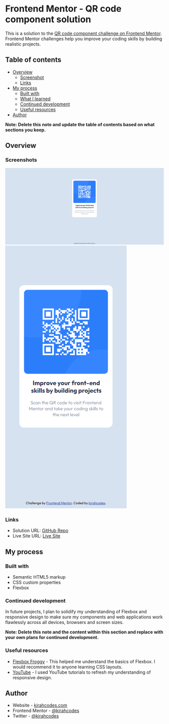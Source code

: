 # Frontend Mentor - QR code component solution

This is a solution to the [QR code component challenge on Frontend Mentor](https://www.frontendmentor.io/challenges/qr-code-component-iux_sIO_H). Frontend Mentor challenges help you improve your coding skills by building realistic projects.

## Table of contents

-   [Overview](#overview)
    -   [Screenshot](#screenshot)
    -   [Links](#links)
-   [My process](#my-process)
    -   [Built with](#built-with)
    -   [What I learned](#what-i-learned)
    -   [Continued development](#continued-development)
    -   [Useful resources](#useful-resources)
-   [Author](#author)

**Note: Delete this note and update the table of contents based on what sections you keep.**

## Overview

### Screenshots

![Desktop - QR Code Component](./images/screenshot-d.png)
![Mobile - QR Code Component](./images/screenshot-m.png)

### Links

-   Solution URL: [GitHub Repo](https://github.com/kirahcodes/frontend-mentor-projects/tree/main/qr-code-component-main)
-   Live Site URL: [Live Site](https://your-live-site-url.com)

## My process

### Built with

-   Semantic HTML5 markup
-   CSS custom properties
-   Flexbox

### Continued development

In future projects, I plan to solidify my understanding of Flexbox and responsive design to make sure my components and web applications work flawlessly across all devices, browsers and screen sizes.

**Note: Delete this note and the content within this section and replace with your own plans for continued development.**

### Useful resources

-   [Flexbox Froggy](https://www.flexboxfroggy.com) - This helped me understand the basics of Flexbox. I would recommend it to anyone learning CSS layouts.
-   [YouTube](https://www.youtube.com) - I used YouTube tutorials to refresh my understanding of responsive design.

## Author

-   Website - [kirahcodes.com](https://www.kirahcodes.com)
-   Frontend Mentor - [@kirahcodes](https://www.frontendmentor.io/profile/kirahcodes)
-   Twitter - [@kirahcodes](https://www.twitter.com/kirahcodes)
